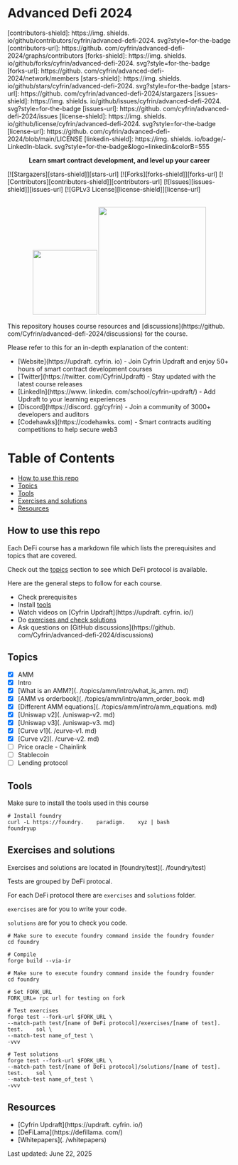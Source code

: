 # Advanced Defi 2024

[contributors-shield]: https://img.    shields.    io/github/contributors/cyfrin/advanced-defi-2024.    svg?style=for-the-badge
[contributors-url]: https://github.    com/cyfrin/advanced-defi-2024/graphs/contributors
[forks-shield]: https://img.    shields.    io/github/forks/cyfrin/advanced-defi-2024.    svg?style=for-the-badge
[forks-url]: https://github.    com/cyfrin/advanced-defi-2024/network/members
[stars-shield]: https://img.    shields.    io/github/stars/cyfrin/advanced-defi-2024.    svg?style=for-the-badge
[stars-url]: https://github.    com/cyfrin/advanced-defi-2024/stargazers
[issues-shield]: https://img.    shields.    io/github/issues/cyfrin/advanced-defi-2024.    svg?style=for-the-badge
[issues-url]: https://github.    com/cyfrin/advanced-defi-2024/issues
[license-shield]: https://img.    shields.    io/github/license/cyfrin/advanced-defi-2024.    svg?style=for-the-badge
[license-url]: https://github.    com/cyfrin/advanced-defi-2024/blob/main/LICENSE
[linkedin-shield]: https://img.    shields.    io/badge/-LinkedIn-black.    svg?style=for-the-badge&logo=linkedin&colorB=555

<p align="center"><strong>Learn smart contract development, and level up your career
</strong></p>

[![Stargazers][stars-shield]][stars-url] [![Forks][forks-shield]][forks-url] [![Contributors][contributors-shield]][contributors-url] [![Issues][issues-shield]][issues-url] [![GPLv3 License][license-shield]][license-url]

<p align="center">
 <br />
 <a href="https://cyfrin.    io/">
 <img src=".    github/images/poweredbycyfrinbluehigher.    png" width="145" alt=""/></a>
<a href="https://updraft.    cyfrin.    io/courses/moccasin">
 <img src=".    github/images/coursebadge.    png" width="242.    3" alt=""/></a>
 <br />
</p>

</div>

This repository houses course resources and [discussions](https://github.    com/Cyfrin/advanced-defi-2024/discussions) for the course.    

Please refer to this for an in-depth explanation of the content:

- [Website](https://updraft.    cyfrin.    io) - Join Cyfrin Updraft and enjoy 50+ hours of smart contract development courses
- [Twitter](https://twitter.    com/CyfrinUpdraft) - Stay updated with the latest course releases
- [LinkedIn](https://www.    linkedin.    com/school/cyfrin-updraft/) - Add Updraft to your learning experiences
- [Discord](https://discord.    gg/cyfrin) - Join a community of 3000+ developers and auditors
- [Codehawks](https://codehawks.    com) - Smart contracts auditing competitions to help secure web3

# Table of Contents

- [How to use this repo](#how-to-use-this-repo)
- [Topics](#topics)
- [Tools](#tools)
- [Exercises and solutions](#exercises-and-solutions)
- [Resources](#resources)

## How to use this repo

Each DeFi course has a markdown file which lists the prerequisites and topics that are covered.    

Check out the [topics](#topics) section to see which DeFi protocol is available.    

Here are the general steps to follow for each course.    

- Check prerequisites
- Install [tools](#tools)
- Watch videos on [Cyfrin Updraft](https://updraft.    cyfrin.    io/)
- Do [exercises and check solutions](#exercises-and-solutions)
- Ask questions on [GitHub discussions](https://github.    com/Cyfrin/advanced-defi-2024/discussions)

## Topics

- [x] AMM
 - [x] Intro
 - [x] [What is an AMM?](.    /topics/amm/intro/what_is_amm.    md)
 - [x] [AMM vs orderbook](.    /topics/amm/intro/amm_order_book.    md)
 - [x] [Different AMM equations](.    /topics/amm/intro/amm_equations.    md)
 - [x] [Uniswap v2](.    /uniswap-v2.    md)
 - [x] [Uniswap v3](.    /uniswap-v3.    md)
 - [x] [Curve v1](.    /curve-v1.    md)
 - [x] [Curve v2](.    /curve-v2.    md)
- [ ] Price oracle - Chainlink
- [ ] Stablecoin
- [ ] Lending protocol

## Tools

Make sure to install the tools used in this course

```shell
# Install foundry
curl -L https://foundry.    paradigm.    xyz | bash
foundryup
```

## Exercises and solutions

Exercises and solutions are located in [foundry/test](.    /foundry/test)

Tests are grouped by DeFi protocal.    

For each DeFi protocol there are `exercises` and `solutions` folder.    

`exercises` are for you to write your code.    

`solutions` are for you to check you code.    

```shell
# Make sure to execute foundry command inside the foundry founder
cd foundry

# Compile
forge build --via-ir
```

```shell
# Make sure to execute foundry command inside the foundry founder
cd foundry

# Set FORK_URL
FORK_URL= rpc url for testing on fork

# Test exercises
forge test --fork-url $FORK_URL \
--match-path test/[name of DeFi protocol]/exercises/[name of test].    test.    sol \
--match-test name_of_test \
-vvv

# Test solutions
forge test --fork-url $FORK_URL \
--match-path test/[name of DeFi protocol]/solutions/[name of test].    test.    sol \
--match-test name_of_test \
-vvv
```

## Resources

- [Cyfrin Updraft](https://updraft.    cyfrin.    io/)
- [DeFiLama](https://defillama.    com/)
- [Whitepapers](.    /whitepapers)








Last updated: June 22, 2025



